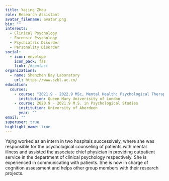 ```yaml
---
title: Yajing Zhou
role: Research Assistant
avatar_filename: avatar.png
bio: ""
interests:
  - Clinical Psychology
  - Forensic Psychology
  - Psychiatric Disorder
  - Personality Disorder
social:
  - icon: envelope
    icon_pack: fas
    link: /#contact
organizations:
  - name: Shenzhen Bay Laboratory
    url: https://www.szbl.ac.cn/
education:
  courses:
    - course: "2021.9 - 2022.9 MSc, Mental Health: Psychological Therapy,"
      institution: Queen Mary Univerisity of London
    - course: 2020.9 - 2021.9 M.S. in Psychological Studies
      institution: University of Aberdeen
      year: ""
email: ""
superuser: true
highlight_name: true
---
```

Yajng worked as an intern in two hospitals successively, where she was responsible for the psychological counseling of patients with mental illness and assisted the associate chief physician in providing outpatient service in the department of clinical psychology respectively. She is experienced in communicating with patients. She is now in charge of cognition assessment and helps other group members with their research projects.
